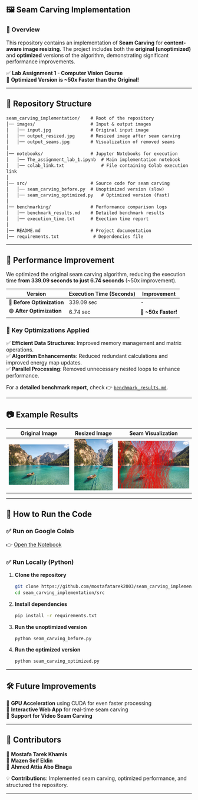## 🖼️ Seam Carving Implementation  

### 📌 Overview  
This repository contains an implementation of **Seam Carving** for **content-aware image resizing**. The project includes both the **original (unoptimized)** and **optimized** versions of the algorithm, demonstrating significant performance improvements.  

✅ **Lab Assignment 1 - Computer Vision Course**  
🚀 **Optimized Version is ~50x Faster than the Original!**  

---

## 📂 Repository Structure  

```
seam_carving_implementation/    # Root of the repository
│── images/                     # Input & output images
│   │── input.jpg               # Original input image
│   │── output_resized.jpg      # Resized image after seam carving
│   │── output_seams.jpg        # Visualization of removed seams
│
│── notebooks/                  # Jupyter Notebooks for execution
│   │── The_assignment_lab_1.ipynb  # Main implementation notebook
│   │── colab_link.txt              # File containing Colab execution link
│
│── src/                        # Source code for seam carving
│   │── seam_carving_before.py  # Unoptimized version (slow)
│   │── seam_carving_optimized.py   # Optimized version (fast)
│
│── benchmarking/               # Performance comparison logs
│   │── benchmark_results.md    # Detailed benchmark results
│   │── execution_time.txt      # Exection time report
│
│── README.md                   # Project documentation
│── requirements.txt             # Dependencies file
```

---

## 🚀 **Performance Improvement**  
We optimized the original seam carving algorithm, reducing the execution time **from 339.09 seconds to just 6.74 seconds** (~50x improvement).  

| Version                 | Execution Time (Seconds) | Improvement |
|-------------------------|------------------------|-------------|
| 🔴 **Before Optimization** | 339.09 sec             | -           |
| 🟢 **After Optimization**  | 6.74 sec               | 🚀 **~50x Faster!** |

### **🔬 Key Optimizations Applied**  
✅ **Efficient Data Structures**: Improved memory management and matrix operations.  
✅ **Algorithm Enhancements**: Reduced redundant calculations and improved energy map updates.  
✅ **Parallel Processing**: Removed unnecessary nested loops to enhance performance.  

For a **detailed benchmark report**, check 👉 [`benchmark_results.md`](benchmarking/benchmark_results.md).

---

## 📷 **Example Results**  

| **Original Image**  | **Resized Image** | **Seam Visualization** |
|--------------------|------------------|----------------------|
| ![Input](images/input.jpg) | ![Resized](images/output_resized.jpg) | ![Seams](images/output_seams.jpg) |

---

## 📌 **How to Run the Code**  

### ✅ **Run on Google Colab**  
👉 [Open the Notebook](https://colab.research.google.com/drive/1ENwh5IcX_4pQ3heDQTbIoKCBQdCvlfaO?usp=sharing)  

### ✅ **Run Locally (Python)**  

1. **Clone the repository**  
   ```bash
   git clone https://github.com/mostafatarek2003/seam_carving_implementation.git
   cd seam_carving_implementation/src
   ```

2. **Install dependencies**  
   ```bash
   pip install -r requirements.txt
   ```

3. **Run the unoptimized version**  
   ```bash
   python seam_carving_before.py
   ```

4. **Run the optimized version**  
   ```bash
   python seam_carving_optimized.py
   ```

---

## 🛠️ **Future Improvements**  

🔹 **GPU Acceleration** using CUDA for even faster processing  
🔹 **Interactive Web App** for real-time seam carving  
🔹 **Support for Video Seam Carving**  

---

## 🤝 **Contributors**  

📌 **Mostafa Tarek Khamis**  
📌 **Mazen Seif Eldin**  
📌 **Ahmed Attia Abo Elnaga**  

💡 **Contributions**: Implemented seam carving, optimized performance, and structured the repository.  

---
